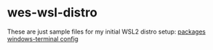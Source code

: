 # wes-wsl-distro

These are just sample files for my initial WSL2 distro setup:
[packages](./packages.sh)
[windows-terminal config](windows-terminal/settings.json)
